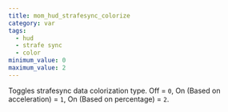 ```yaml
---
title: mom_hud_strafesync_colorize
category: var
tags:
  - hud
  - strafe sync
  - color
minimum_value: 0
maximum_value: 2
---
```


Toggles strafesync data colorization type. Off = `0`, On (Based on acceleration) = `1`, On (Based on percentage) = `2`.